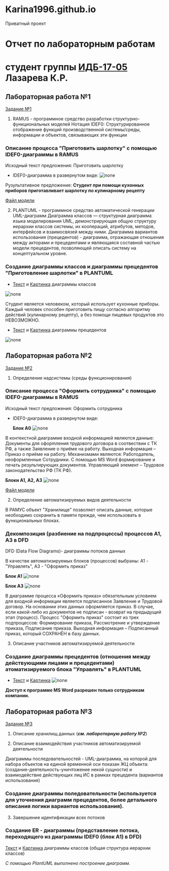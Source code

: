 # Karina1996.github.io
Приватный проект


# Отчет по лабораторным работам
# студент группы [ИДБ-17-05](https://github.com/stankin/design-part-1/wiki/list-idb-17-05) Лазарева К.Р.

## Лабораторная работа №1
[Задание №1](https://github.com/stankin/design-1/wiki/lab-1)
1. RAMUS - программное средство разработки структурно-функциональных моделей
Нотация IDEF0: Структурированное отображение функций производственной системы/среды, информации и объектов, связывающих эти функции

### Описание процесса "Приготовить шарлотку" с помощью IDEF0-диаграммы в RAMUS 
Исходный текст предложения: Приготовить шарлотку
* IDEF0-диаграмма в развернутом виде:
![none](https://github.com/Karina1996/Karina1996.github.io/blob/master/Laba_1/exp_img/01_A0.png)

Рузультативное предложение: **Студент при помощи кухонных приборов приготавливает шарлотку по кулинарному рецепту**

[Файл модели](https://github.com/Karina1996/Karina1996.github.io/blob/master/Laba_1/IDEF0_cookCharlotte.rsf)

2. PLANTUML - программное средство автоматической генерации UML-диаграмм
Диаграмма классов — структурная диаграмма языка моделирования UML, демонстрирующая общую структуру иерархии классов системы, их коопераций, атрибутов, методов, интерфейсов и взаимосвязей между ними.
Диаграмма вариантов использования (прецедентов) -  диаграмма, отражающая отношения между акторами и прецедентами и являющаяся составной частью модели прецедентов, позволяющей описать систему на концептуальном уровне.

### Создание диаграммы классов и диаграммы прецедентов "Приготовление шарлотки" в PLANTUML 
* [Текст](https://github.com/Karina1996/Karina1996.github.io/blob/master/Laba_1/UML_Code1.txt) и [Картинка](https://github.com/Karina1996/Karina1996.github.io/blob/master/Laba_1/UML_TotalDiagram.png) диаграммы классов

![none](https://github.com/Karina1996/Karina1996.github.io/blob/master/Laba_1/UML_TotalDiagram.png)

Студент является человеком, который использует кухонные приборы. Каждый человек способен приготовить пищу согласно алгоритму действий (кулинарному рецепту), а без помощи пищевых продуктов это НЕВОЗМОЖНО.

* [Текст](https://github.com/Karina1996/Karina1996.github.io/blob/master/Laba_1/UML_Code2.txt) и [Картинка](https://github.com/Karina1996/Karina1996.github.io/blob/master/Laba_1/UML_DiagramPrecedentov.png) диаграммы прецедентов

![none](https://github.com/Karina1996/Karina1996.github.io/blob/master/Laba_1/UML_DiagramPrecedentov.png)


 ## Лабораторная работа №2
[Задание №2](https://github.com/stankin/design-1/wiki/lab-2)
1. Определение надсистемы (среды функционирования)

### Описание процесса "Оформить сотрудника" с помощью IDEF0-диаграммы в RAMUS 
Исходный текст предложения: Оформить сотрудника
* IDEF0-диаграмма в развернутом виде:

  **Блок А0**
![none](https://github.com/Karina1996/Karina1996.github.io/blob/master/Laba_2/exp_img/01_A0.png)

В контекстной   диаграмме   входной   информацией   являются  данные:   Документы для офорmления трудового договора в соотвествии с ТК РФ, а также Заявление   о приёме на работу. Выходная информация – Приказ о приёме на работу. Механизмами являются: Работодатель, неоформленные Сотрудники. С помощью MS Word формирование и печать результирующих документов. Управляющий элемент –  Трудовое законодательство РФ (ТК РФ).

  
  **Блоки А1, А2, А3** 
![none](https://github.com/Karina1996/Karina1996.github.io/blob/master/Laba_2/exp_img/02_A0.png)


[Файл модели](https://github.com/Karina1996/Karina1996.github.io/blob/master/Laba_2/IDEF0_WelcomeWork.rsf)

2. Определение автоматизируемых видов деятельности

В РАМУС объект "Хранилище" позволяет описать данные, которые необходимо сохранить в памяти прежде, чем использовать в функциональных блоках.

### Декомпозиция (разбиение на подпроцессы) процессов A1, A3 в DFD
 DFD (Data Flow Diagrams)- диаграммы потоков данных
  
В качестве автоматизируемых блоков (процессов) выбраны: А1 - "Управлять", А3 - "Оформить приказ"

  **Блок А1**
![none](https://github.com/Karina1996/Karina1996.github.io/blob/master/Laba_2/exp_img/03_A1.png)

  **Блок А3**
![none](https://github.com/Karina1996/Karina1996.github.io/blob/master/Laba_2/exp_img/04_A3.png)

В диаграмме процесса «Оформить приказ» обязательным условием для входной информации является подписанное Заявление и Трудовой договор. На основании этих данных оформляется приказ. В случае, если какой-либо из документов не подписан - возврат на предыдущий этап (процесс). Процесс "Оформить приказ" состоит из трех подпроцессов: Формирование приказа, Рассмотрение и утверждение приказа, Подписание приказа. Выходная информация – Подписанный приказ, который СОХРАНЁН в базу данных.

3. Описание участников автоматизируемой деятельности
### Создание диаграммы прецедентов (отношения между действующими лицами и прецедентами) атоматизируемого блока "Управлять" в PLANTUML
* [Текст](https://github.com/Karina1996/Karina1996.github.io/blob/master/Laba_2/UML_Code.txt) и [Картинка](https://github.com/Karina1996/Karina1996.github.io/blob/master/Laba_2/ProcA3_DiagramPreced.png) 
![none](https://github.com/Karina1996/Karina1996.github.io/blob/master/Laba_2/ProcA3_DiagramPreced.png)

**Доступ к программе MS Word разрешен только сотрудникам компании.**

 ## Лабораторная работа №3
[Задание №3](https://github.com/stankin/design-1/wiki/lab-3)
1. Описание хранилищ данных (***см. лабороторную работу №2***)

2. Описание взаимодействия участников автоматизируемой деятельности

Диаграммы последовательностей - UML-диаграмма, на которой для набора объектов на единой временной оси показан ЖЦ объекта: (создание-деятельность-уничтожение некой сущности) и взаимодействие действующих лиц ИС в рамках прецедента (вариантов использования)

### Создание диаграммы поледовательности (используется для уточнения диаграмм прецедентов, более детального описания логики вариантов использования).

3. Завершение идентификации всех потоков

### Создание ER - диаграммы (представление потока, переходящего из диаграммы IDEF0 (блок А1) в DFD)
[Текст]() и [Картинка]() диаграммы классов (общая структура иерархии классов)

*С помощью PlantUML выполнено построение диаграмм.*

